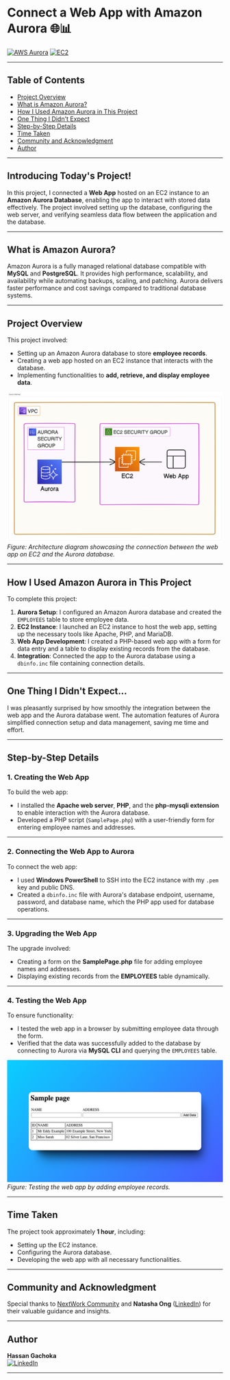 # Connect a Web App with Amazon Aurora 🌐📊

[![AWS Aurora](https://img.shields.io/badge/AWS_Aurora-100000?style=flat&logo=amazondynamodb&logoColor=white&labelColor=232F3E&color=FF9900)](https://aws.amazon.com/rds/aurora/)
[![EC2](https://img.shields.io/badge/AWS_EC2-100000?style=flat&logo=amazonec2&logoColor=white&labelColor=FF9900&color=232F3E)](https://aws.amazon.com/ec2/)

---

## Table of Contents

- [Project Overview](#project-overview)
- [What is Amazon Aurora?](#what-is-amazon-aurora)
- [How I Used Amazon Aurora in This Project](#how-i-used-amazon-aurora-in-this-project)
- [One Thing I Didn't Expect](#one-thing-i-didnt-expect)
- [Step-by-Step Details](#step-by-step-details)
- [Time Taken](#time-taken)
- [Community and Acknowledgment](#community-and-acknowledgment)
- [Author](#author)

---

## Introducing Today's Project!

In this project, I connected a **Web App** hosted on an EC2 instance to an **Amazon Aurora Database**, enabling the app to interact with stored data effectively. The project involved setting up the database, configuring the web server, and verifying seamless data flow between the application and the database.

---

## What is Amazon Aurora?

Amazon Aurora is a fully managed relational database compatible with **MySQL** and **PostgreSQL**. It provides high performance, scalability, and availability while automating backups, scaling, and patching. Aurora delivers faster performance and cost savings compared to traditional database systems.

---

## Project Overview

This project involved:

- Setting up an Amazon Aurora database to store **employee records**.
- Creating a web app hosted on an EC2 instance that interacts with the database.
- Implementing functionalities to **add, retrieve, and display employee data**.

![Web App Architecture](./Images/architecture.png)  
*Figure: Architecture diagram showcasing the connection between the web app on EC2 and the Aurora database.*

---

## How I Used Amazon Aurora in This Project

To complete this project:

1. **Aurora Setup**: I configured an Amazon Aurora database and created the `EMPLOYEES` table to store employee data.
2. **EC2 Instance**: I launched an EC2 instance to host the web app, setting up the necessary tools like Apache, PHP, and MariaDB.
3. **Web App Development**: I created a PHP-based web app with a form for data entry and a table to display existing records from the database.
4. **Integration**: Connected the app to the Aurora database using a `dbinfo.inc` file containing connection details.

---

## One Thing I Didn't Expect...

I was pleasantly surprised by how smoothly the integration between the web app and the Aurora database went. The automation features of Aurora simplified connection setup and data management, saving me time and effort.

---

## Step-by-Step Details

### 1. Creating the Web App

To build the web app:

- I installed the **Apache web server**, **PHP**, and the **php-mysqli extension** to enable interaction with the Aurora database.
- Developed a PHP script (`SamplePage.php`) with a user-friendly form for entering employee names and addresses.

---

### 2. Connecting the Web App to Aurora

To connect the web app:

- I used **Windows PowerShell** to SSH into the EC2 instance with my `.pem` key and public DNS.
- Created a `dbinfo.inc` file with Aurora's database endpoint, username, password, and database name, which the PHP app used for database operations.

---

### 3. Upgrading the Web App

The upgrade involved:

- Creating a form on the **SamplePage.php** file for adding employee names and addresses.
- Displaying existing records from the **EMPLOYEES** table dynamically.

---

### 4. Testing the Web App

To ensure functionality:

- I tested the web app in a browser by submitting employee data through the form.
- Verified that the data was successfully added to the database by connecting to Aurora via **MySQL CLI** and querying the `EMPLOYEES` table.

![Testing the Web App](./Images/sample-page.png)  
*Figure: Testing the web app by adding employee records.*

---

## Time Taken

The project took approximately **1 hour**, including:

- Setting up the EC2 instance.
- Configuring the Aurora database.
- Developing the web app with all necessary functionalities.

---

## Community and Acknowledgment
Special thanks to [NextWork Community](https://link.nextwork.org/app?utm_source=app&utm_medium=nav&utm_campaign=referral) and **Natasha Ong** ([LinkedIn](https://www.linkedin.com/in/natasha-ong)) for their valuable guidance and insights.

---

## Author

**Hassan Gachoka**  
[![LinkedIn](https://img.shields.io/badge/LinkedIn-Hassan_Gachoka-blue?style=flat&logo=linkedin)](https://linkedin.com/in/gachokahassan)

---
